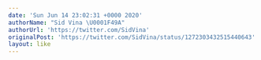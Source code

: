 ```yaml
---
date: 'Sun Jun 14 23:02:31 +0000 2020'
authorName: "Sid Vina \U0001F49A"
authorUrl: 'https://twitter.com/SidVina'
originalPost: 'https://twitter.com/SidVina/status/1272303432515440643'
layout: like
---
```

